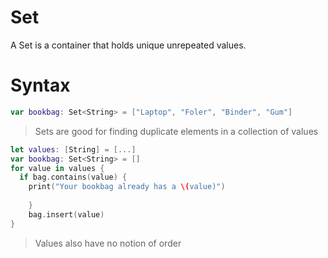 # Set

A Set is a container that holds unique unrepeated values.

# Syntax

``` swift
var bookbag: Set<String> = ["Laptop", "Foler", "Binder", "Gum"]
```
> Sets are good for finding duplicate elements in a collection of values

``` swift
let values: [String] = [...]
var bookbag: Set<String> = []
for value in values {
  if bag.contains(value) {
    print("Your bookbag already has a \(value)")
    
    }
    bag.insert(value)
}
```

> Values also have no notion of order

